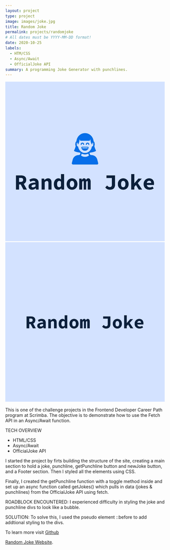```yaml
---
layout: project
type: project
image: images/joke.jpg
title: Random Joke
permalink: projects/randomjoke
# All dates must be YYYY-MM-DD format!
date: 2020-10-25
labels:
  - HTM/CSS
  - Async/Await
  - OfficialJoke API
summary: A programming Joke Generator with punchlines.
---
```


<div class="ui small rounded images">
  <img class="ui image" src="../images/joke.jpg">
  <img class="ui image" src="../images/joke2.jpg">
</div>

This is one of the challenge projects in the Frontend Developer Career Path program at Scrimba. The objective is to demonstrate how to use the Fetch API in an Async/Await function.

TECH OVERVIEW

  - HTML/CSS
  - Async/Await
  - OfficialJoke API

I started the project by firts building the structure of the site, creating a main section to hold a joke, punchline, getPunchline button and newJoke button, and a Footer section. Then I styled all the elements using CSS.

Finally, I created the getPunchline function with a toggle method inside and set up an async function called getJokes() which pulls in data (jokes & punchlines) from the OfficialJoke API using fetch.

ROADBLOCK ENCOUNTERED: I experienced difficulty in styling the joke and punchline divs to look like a bubble.

SOLUTION: To solve this, I used the pseudo element ::before to add addtional styling to the divs.

To learn more visit <a href="https://github.com/PJMantoss/random-joke"><i class="large github icon "></i>Github</a>

[Random Joke Website](https://pjmantoss.github.io/random-joke/).
